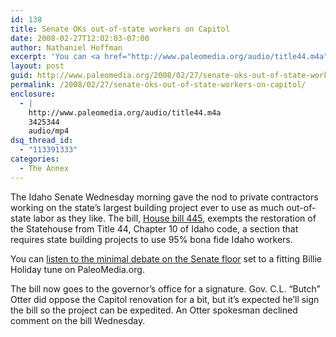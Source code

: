 ```yaml
---
id: 138
title: Senate OKs out-of-state workers on Capitol
date: 2008-02-27T12:02:03-07:00
author: Nathaniel Hoffman
excerpt: 'You can <a href="http://www.paleomedia.org/audio/title44.m4a">listen to the minimal Senate debate on out-of-state Capitol construction workers</a> set to a fitting Billie Holiday tune on PaleoMedia.org.'
layout: post
guid: http://www.paleomedia.org/2008/02/27/senate-oks-out-of-state-workers-on-capitol/
permalink: /2008/02/27/senate-oks-out-of-state-workers-on-capitol/
enclosure:
  - |
    http://www.paleomedia.org/audio/title44.m4a
    3425344
    audio/mp4
dsq_thread_id:
  - "113391333"
categories:
  - The Annex
---
```

The Idaho Senate Wednesday morning gave the nod to private contractors working on the state&#8217;s largest building project ever to use as much out-of-state labor as they like. The bill, [House bill 445](http://www3.state.id.us/oasis/H0445.html), exempts the restoration of the Statehouse from Title 44, Chapter 10 of Idaho code, a section that requires state building projects to use 95% bona fide Idaho workers.

You can [listen to the minimal debate on the Senate floor](http://www.paleomedia.org/audio/title44.m4a) set to a fitting Billie Holiday tune on PaleoMedia.org.

The bill now goes to the governor&#8217;s office for a signature. Gov. C.L. &#8220;Butch&#8221; Otter did oppose the Capitol renovation for a bit, but it&#8217;s expected he&#8217;ll sign the bill so the project can be expedited. An Otter spokesman declined comment on the bill Wednesday.